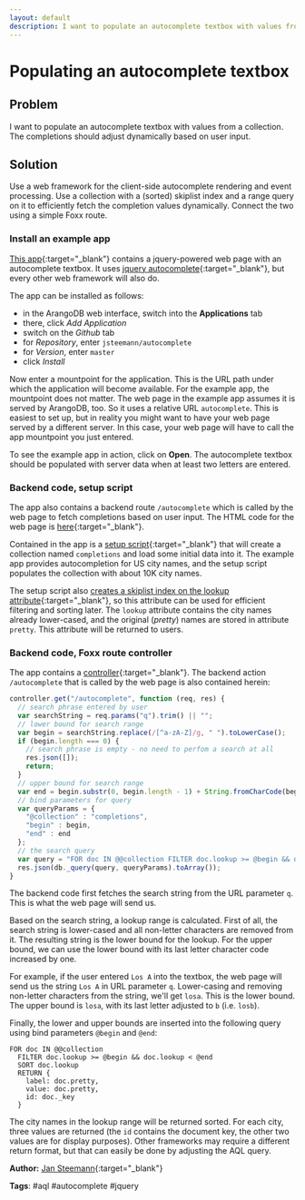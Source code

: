 ```yaml
---
layout: default
description: I want to populate an autocomplete textbox with values from a collection
---
```

# Populating an autocomplete textbox

## Problem

I want to populate an autocomplete textbox with values from a collection. The completions
should adjust dynamically based on user input.

## Solution

Use a web framework for the client-side autocomplete rendering and event processing. Use
a collection with a (sorted) skiplist index and a range query on it to efficiently fetch
the completion values dynamically. Connect the two using a simple Foxx route.

### Install an example app

[This app](https://github.com/jsteemann/autocomplete){:target="_blank"} contains a jquery-powered web page
with an autocomplete textbox. It uses [jquery autocomplete](http://jqueryui.com/autocomplete/){:target="_blank"},
but every other web framework will also do.

The app can be installed as follows:

* in the ArangoDB web interface, switch into the **Applications** tab
* there, click *Add Application*
* switch on the *Github* tab
* for *Repository*, enter `jsteemann/autocomplete`
* for *Version*, enter `master`
* click *Install*

Now enter a mountpoint for the application. This is the URL path under which the
application will become available. For the example app, the mountpoint does not matter.
The web page in the example app assumes it is served by ArangoDB, too. So it uses a
relative URL `autocomplete`. This is easiest to set up, but in reality you might want
to have your web page served by a different server. In this case, your web page will
have to call the app mountpoint you just entered.

To see the example app in action, click on **Open**. The autocomplete textbox should be
populated with server data when at least two letters are entered.

### Backend code, setup script

The app also contains a backend route `/autocomplete` which is called by the web page to
fetch completions based on user input. The HTML code for the web page is 
[here](https://github.com/jsteemann/autocomplete/blob/master/assets/index.html){:target="_blank"}.

Contained in the app is a [setup script](https://github.com/jsteemann/autocomplete/blob/master/scripts/setup.js){:target="_blank"}
that will create a collection named `completions` and load some initial data into it. The
example app provides autocompletion for US city names, and the setup script populates the
collection with about 10K city names.

The setup script also [creates a skiplist index on the lookup attribute](https://github.com/jsteemann/autocomplete/blob/master/scripts/setup.js#L10561){:target="_blank"},
so this attribute can be used for efficient filtering and sorting later.
The `lookup` attribute contains the city names already lower-cased, and the original 
(*pretty*) names are stored in attribute `pretty`. This attribute will be returned to
users.

### Backend code, Foxx route controller

The app contains a [controller](https://github.com/jsteemann/autocomplete/blob/master/demo.js){:target="_blank"}.
The backend action `/autocomplete` that is called by the web page is also contained herein:

```js
controller.get("/autocomplete", function (req, res) {
  // search phrase entered by user
  var searchString = req.params("q").trim() || "";
  // lower bound for search range
  var begin = searchString.replace(/[^a-zA-Z]/g, " ").toLowerCase();
  if (begin.length === 0) {
    // search phrase is empty - no need to perfom a search at all
    res.json([]);
    return;
  }
  // upper bound for search range
  var end = begin.substr(0, begin.length - 1) + String.fromCharCode(begin.charCodeAt(begin.length - 1) + 1);
  // bind parameters for query
  var queryParams = {
    "@collection" : "completions",
    "begin" : begin,
    "end" : end
  };
  // the search query
  var query = "FOR doc IN @@collection FILTER doc.lookup >= @begin && doc.lookup < @end SORT doc.lookup RETURN { label: doc.pretty, value: doc.pretty, id: doc._key }";
  res.json(db._query(query, queryParams).toArray());
}
```

The backend code first fetches the search string from the URL parameter `q`. This is what the
web page will send us. 

Based on the search string, a lookup range is calculated. First of all, the search string is
lower-cased and all non-letter characters are removed from it. The resulting string is the
lower bound for the lookup. For the upper bound, we can use the lower bound with its last 
letter character code increased by one.

For example, if the user entered `Los A` into the textbox, the web page will send us the string
`Los A` in URL parameter `q`. Lower-casing and removing non-letter characters from the string,
we'll get `losa`. This is the lower bound. The upper bound is `losa`, with its last letter adjusted
to `b` (i.e. `losb`).

Finally, the lower and upper bounds are inserted into the following query using bind parameters
`@begin` and `@end`:

```
FOR doc IN @@collection 
  FILTER doc.lookup >= @begin && doc.lookup < @end 
  SORT doc.lookup 
  RETURN { 
    label: doc.pretty, 
    value: doc.pretty, 
    id: doc._key 
  }
```

The city names in the lookup range will be returned sorted. For each city, three values are
returned (the `id` contains the document key, the other two values are for display purposes).
Other frameworks may require a different return format, but that can easily be done by
adjusting the AQL query.

**Author:** [Jan Steemann](https://github.com/jsteemann){:target="_blank"}

**Tags**: #aql #autocomplete #jquery
